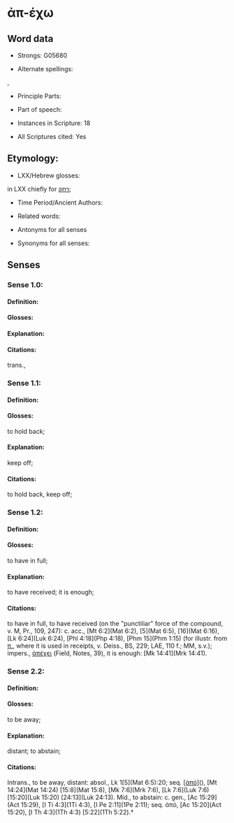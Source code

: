 # ἀπ-έχω

<!-- Status: S2=NeedsEdits -->
<!-- Lexica used for edits:   -->

## Word data

* Strongs: G05680

* Alternate spellings:

,

* Principle Parts: 


* Part of speech: 


* Instances in Scripture: 18

* All Scriptures cited: Yes

## Etymology: 


* LXX/Hebrew glosses: 

in LXX chiefly for [רחק](//en-uhl/H7368);

* Time Period/Ancient Authors: 


* Related words: 

* Antonyms for all senses

* Synonyms for all senses: 


## Senses 


### Sense  1.0: 

#### Definition: 


#### Glosses:



#### Explanation:



#### Citations: 

trans.,

### Sense  1.1: 

#### Definition: 

#### Glosses: 

to hold back; 

#### Explanation: 

keep off; 

#### Citations: 

to hold back, keep off;

### Sense  1.2: 

#### Definition: 

#### Glosses: 

to have in full; 

#### Explanation: 

to have received; 
it is enough; 

#### Citations: 

to have in full, to have received (on the "punctiliar" force of the compound, v. M, Pr., 109, 247): c. acc., [Mt 6:2](Mat 6:2), [5](Mat 6:5), [16](Mat 6:16), [Lk 6:24](Luk 6:24), [Phl 4:18](Php 4:18), [Phm 15](Phm 1:15) (for illustr. from [π.](), where it is used in receipts, v. Deiss., BS, 229; LAE, 110 f.; MM, s.v.); impers., [ἀπέχει]() (Field, Notes, 39), it is enough: [Mk 14:41](Mrk 14:41).

### Sense  2.2: 

#### Definition: 

#### Glosses: 

to be away; 

#### Explanation: 

distant; 
to abstain; 

#### Citations: 

Intrans., to be away, distant: absol., Lk 1[5](Mat 6:5):20; seq. [[ἀπό]()](), [Mt 14:24](Mat 14:24) [15:8](Mat 15:8), [Mk 7:6](Mrk 7:6), [Lk 7:6](Luk 7:6) [15:20](Luk 15:20) [24:13](Luk 24:13). Mid., to abstain: c. gen., [Ac 15:29](Act 15:29), [I Ti 4:3](1Ti 4:3), [I Pe 2:11](1Pe 2:11); seq. ἀπό, [Ac 15:20](Act 15:20), [I Th 4:3](1Th 4:3) [5:22](1Th 5:22).†
